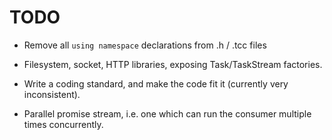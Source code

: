 TODO
====

 * Remove all `using namespace` declarations from .h / .tcc files

 * Filesystem, socket, HTTP libraries, exposing Task/TaskStream factories.

 * Write a coding standard, and make the code fit it (currently very inconsistent).

 * Parallel promise stream, i.e. one which can run the consumer multiple times
   concurrently.
